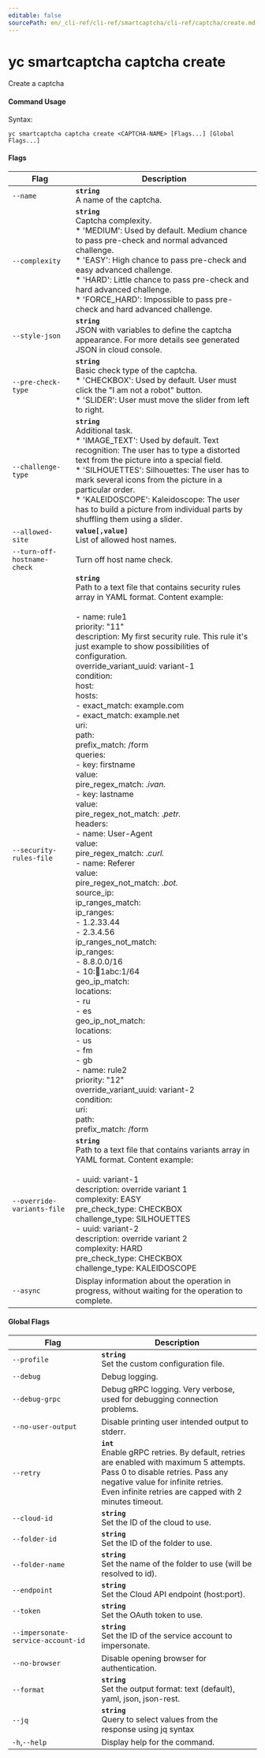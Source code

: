 ```yaml
---
editable: false
sourcePath: en/_cli-ref/cli-ref/smartcaptcha/cli-ref/captcha/create.md
---
```


# yc smartcaptcha captcha create

Create a captcha

#### Command Usage

Syntax: 

`yc smartcaptcha captcha create <CAPTCHA-NAME> [Flags...] [Global Flags...]`

#### Flags

| Flag | Description |
|----|----|
|`--name`|<b>`string`</b><br/>A name of the captcha.|
|`--complexity`|<b>`string`</b><br/>Captcha complexity.<br/>* 'MEDIUM': Used by default. Medium chance to pass pre-check and normal advanced challenge.<br/>* 'EASY': High chance to pass pre-check and easy advanced challenge.<br/>* 'HARD': Little chance to pass pre-check and hard advanced challenge.<br/>* 'FORCE_HARD': Impossible to pass pre-check and hard advanced challenge.|
|`--style-json`|<b>`string`</b><br/>JSON with variables to define the captcha appearance. For more details see generated JSON in cloud console.|
|`--pre-check-type`|<b>`string`</b><br/>Basic check type of the captcha.<br/>* 'CHECKBOX': Used by default. User must click the "I am not a robot" button.<br/>* 'SLIDER': User must move the slider from left to right.|
|`--challenge-type`|<b>`string`</b><br/>Additional task.<br/>* 'IMAGE_TEXT': Used by default. Text recognition: The user has to type a distorted text from the picture into a special field.<br/>* 'SILHOUETTES': Silhouettes: The user has to mark several icons from the picture in a particular order.<br/>* 'KALEIDOSCOPE': Kaleidoscope: The user has to build a picture from individual parts by shuffling them using a slider.|
|`--allowed-site`|<b>`value[,value]`</b><br/>List of allowed host names.|
|`--turn-off-hostname-check`|Turn off host name check.|
|`--security-rules-file`|<b>`string`</b><br/>Path to a text file that contains security rules array in YAML format. Content example:<br/><br/>- name: rule1<br/>priority: "11"<br/>description: My first security rule. This rule it's just example to show possibilities of configuration.<br/>override_variant_uuid: variant-1<br/>condition:<br/>host:<br/>hosts:<br/>- exact_match: example.com<br/>- exact_match: example.net<br/>uri:<br/>path:<br/>prefix_match: /form<br/>queries:<br/>- key: firstname<br/>value:<br/>pire_regex_match: .*ivan.*<br/>- key: lastname<br/>value:<br/>pire_regex_not_match: .*petr.*<br/>headers:<br/>- name: User-Agent<br/>value:<br/>pire_regex_match: .*curl.*<br/>- name: Referer<br/>value:<br/>pire_regex_not_match: .*bot.*<br/>source_ip:<br/>ip_ranges_match:<br/>ip_ranges:<br/>- 1.2.33.44<br/>- 2.3.4.56<br/>ip_ranges_not_match:<br/>ip_ranges:<br/>- 8.8.0.0/16<br/>- 10::1234:1abc:1/64<br/>geo_ip_match:<br/>locations:<br/>- ru<br/>- es<br/>geo_ip_not_match:<br/>locations:<br/>- us<br/>- fm<br/>- gb<br/>- name: rule2<br/>priority: "12"<br/>override_variant_uuid: variant-2<br/>condition:<br/>uri:<br/>path:<br/>prefix_match: /form<br/>|
|`--override-variants-file`|<b>`string`</b><br/>Path to a text file that contains variants array in YAML format. Content example:<br/><br/>- uuid: variant-1<br/>description: override variant 1<br/>complexity: EASY<br/>pre_check_type: CHECKBOX<br/>challenge_type: SILHOUETTES<br/>- uuid: variant-2<br/>description: override variant 2<br/>complexity: HARD<br/>pre_check_type: CHECKBOX<br/>challenge_type: KALEIDOSCOPE<br/>|
|`--async`|Display information about the operation in progress, without waiting for the operation to complete.|

#### Global Flags

| Flag | Description |
|----|----|
|`--profile`|<b>`string`</b><br/>Set the custom configuration file.|
|`--debug`|Debug logging.|
|`--debug-grpc`|Debug gRPC logging. Very verbose, used for debugging connection problems.|
|`--no-user-output`|Disable printing user intended output to stderr.|
|`--retry`|<b>`int`</b><br/>Enable gRPC retries. By default, retries are enabled with maximum 5 attempts.<br/>Pass 0 to disable retries. Pass any negative value for infinite retries.<br/>Even infinite retries are capped with 2 minutes timeout.|
|`--cloud-id`|<b>`string`</b><br/>Set the ID of the cloud to use.|
|`--folder-id`|<b>`string`</b><br/>Set the ID of the folder to use.|
|`--folder-name`|<b>`string`</b><br/>Set the name of the folder to use (will be resolved to id).|
|`--endpoint`|<b>`string`</b><br/>Set the Cloud API endpoint (host:port).|
|`--token`|<b>`string`</b><br/>Set the OAuth token to use.|
|`--impersonate-service-account-id`|<b>`string`</b><br/>Set the ID of the service account to impersonate.|
|`--no-browser`|Disable opening browser for authentication.|
|`--format`|<b>`string`</b><br/>Set the output format: text (default), yaml, json, json-rest.|
|`--jq`|<b>`string`</b><br/>Query to select values from the response using jq syntax|
|`-h`,`--help`|Display help for the command.|
